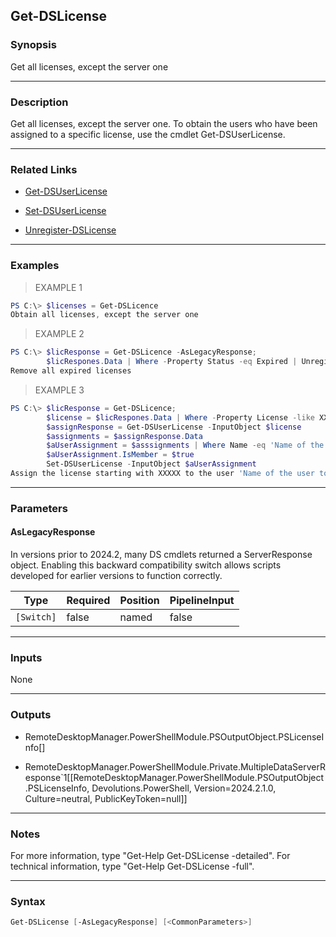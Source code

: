 Get-DSLicense
-------------

### Synopsis
Get all licenses, except the server one

---

### Description

Get all licenses, except the server one.
To obtain the users who have been assigned to a specific license, use the cmdlet Get-DSUserLicense.

---

### Related Links
* [Get-DSUserLicense](Get-DSUserLicense)

* [Set-DSUserLicense](Set-DSUserLicense)

* [Unregister-DSLicense](Unregister-DSLicense)

---

### Examples
> EXAMPLE 1

```PowerShell
PS C:\> $licenses = Get-DSLicence
Obtain all licenses, except the server one
```
> EXAMPLE 2

```PowerShell
PS C:\> $licResponse = Get-DSLicence -AsLegacyResponse;
        $licRespones.Data | Where -Property Status -eq Expired | Unregister-DSLicense
Remove all expired licenses
```
> EXAMPLE 3

```PowerShell
PS C:\> $licResponse = Get-DSLicence;
        $license = $licRespones.Data | Where -Property License -like XXXXX* | Select -First 1
        $assignResponse = Get-DSUserLicense -InputObject $license
        $assignments = $assignResponse.Data
        $aUserAssignment = $asssignments | Where Name -eq 'Name of the user to assign'
        $aUserAssignment.IsMember = $true
        Set-DSUserLicense -InputObject $aUserAssignment
Assign the license starting with XXXXX to the user 'Name of the user to assign'
```

---

### Parameters
#### **AsLegacyResponse**
In versions prior to 2024.2, many DS cmdlets returned a ServerResponse object. Enabling this backward compatibility switch allows scripts developed for earlier versions to function correctly.

|Type      |Required|Position|PipelineInput|
|----------|--------|--------|-------------|
|`[Switch]`|false   |named   |false        |

---

### Inputs
None

---

### Outputs
* RemoteDesktopManager.PowerShellModule.PSOutputObject.PSLicenseInfo[]

* RemoteDesktopManager.PowerShellModule.Private.MultipleDataServerResponse`1[[RemoteDesktopManager.PowerShellModule.PSOutputObject.PSLicenseInfo, Devolutions.PowerShell, Version=2024.2.1.0, Culture=neutral, PublicKeyToken=null]]

---

### Notes
For more information, type "Get-Help Get-DSLicense -detailed". For technical information, type "Get-Help Get-DSLicense -full".

---

### Syntax
```PowerShell
Get-DSLicense [-AsLegacyResponse] [<CommonParameters>]
```
